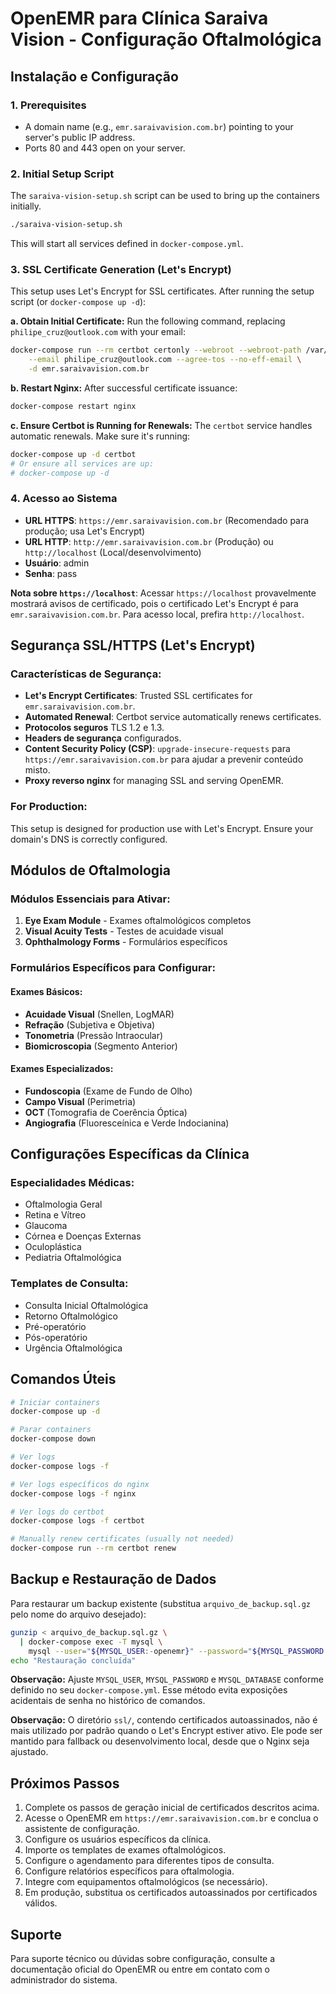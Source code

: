 # OpenEMR para Clínica Saraiva Vision - Configuração Oftalmológica

## Instalação e Configuração

### 1. Prerequisites
- A domain name (e.g., `emr.saraivavision.com.br`) pointing to your server's public IP address.
- Ports 80 and 443 open on your server.

### 2. Initial Setup Script
The `saraiva-vision-setup.sh` script can be used to bring up the containers initially.
```bash
./saraiva-vision-setup.sh
```
This will start all services defined in `docker-compose.yml`.

### 3. SSL Certificate Generation (Let's Encrypt)
This setup uses Let's Encrypt for SSL certificates. After running the setup script (or `docker-compose up -d`):

   **a. Obtain Initial Certificate:**
   Run the following command, replacing `philipe_cruz@outlook.com` with your email:
   ```bash
   docker-compose run --rm certbot certonly --webroot --webroot-path /var/www/certbot \
       --email philipe_cruz@outlook.com --agree-tos --no-eff-email \
       -d emr.saraivavision.com.br
   ```

   **b. Restart Nginx:**
   After successful certificate issuance:
   ```bash
   docker-compose restart nginx
   ```

   **c. Ensure Certbot is Running for Renewals:**
   The `certbot` service handles automatic renewals. Make sure it's running:
   ```bash
   docker-compose up -d certbot 
   # Or ensure all services are up:
   # docker-compose up -d
   ```

### 4. Acesso ao Sistema
- **URL HTTPS**: `https://emr.saraivavision.com.br` (Recomendado para produção; usa Let's Encrypt)
- **URL HTTP**: `http://emr.saraivavision.com.br` (Produção) ou `http://localhost` (Local/desenvolvimento)
- **Usuário**: admin
- **Senha**: pass

**Nota sobre `https://localhost`**: Acessar `https://localhost` provavelmente mostrará avisos de certificado, pois o certificado Let's Encrypt é para `emr.saraivavision.com.br`. Para acesso local, prefira `http://localhost`.

## Segurança SSL/HTTPS (Let's Encrypt)

### Características de Segurança:
- **Let's Encrypt Certificates**: Trusted SSL certificates for `emr.saraivavision.com.br`.
- **Automated Renewal**: Certbot service automatically renews certificates.
- **Protocolos seguros** TLS 1.2 e 1.3.
- **Headers de segurança** configurados.
- **Content Security Policy (CSP)**: `upgrade-insecure-requests` para `https://emr.saraivavision.com.br` para ajudar a prevenir conteúdo misto.
- **Proxy reverso nginx** for managing SSL and serving OpenEMR.

### For Production:
This setup is designed for production use with Let's Encrypt. Ensure your domain's DNS is correctly configured.

## Módulos de Oftalmologia

### Módulos Essenciais para Ativar:
1. **Eye Exam Module** - Exames oftalmológicos completos
2. **Visual Acuity Tests** - Testes de acuidade visual
3. **Ophthalmology Forms** - Formulários específicos

### Formulários Específicos para Configurar:

#### Exames Básicos:
- **Acuidade Visual** (Snellen, LogMAR)
- **Refração** (Subjetiva e Objetiva)
- **Tonometria** (Pressão Intraocular)
- **Biomicroscopia** (Segmento Anterior)

#### Exames Especializados:
- **Fundoscopia** (Exame de Fundo de Olho)
- **Campo Visual** (Perimetria)
- **OCT** (Tomografia de Coerência Óptica)
- **Angiografia** (Fluoresceínica e Verde Indocianina)

## Configurações Específicas da Clínica

### Especialidades Médicas:
- Oftalmologia Geral
- Retina e Vítreo
- Glaucoma
- Córnea e Doenças Externas
- Oculoplástica
- Pediatria Oftalmológica

### Templates de Consulta:
- Consulta Inicial Oftalmológica
- Retorno Oftalmológico
- Pré-operatório
- Pós-operatório
- Urgência Oftalmológica

## Comandos Úteis

```bash
# Iniciar containers
docker-compose up -d

# Parar containers
docker-compose down

# Ver logs
docker-compose logs -f

# Ver logs específicos do nginx
docker-compose logs -f nginx

# Ver logs do certbot
docker-compose logs -f certbot

# Manually renew certificates (usually not needed)
docker-compose run --rm certbot renew
```

## Backup e Restauração de Dados



Para restaurar um backup existente (substitua `arquivo_de_backup.sql.gz` pelo nome do arquivo desejado):

```bash
gunzip < arquivo_de_backup.sql.gz \
  | docker-compose exec -T mysql \
    mysql --user="${MYSQL_USER:-openemr}" --password="${MYSQL_PASSWORD:-openemr}" "${MYSQL_DATABASE:-openemr}"
echo "Restauração concluída"
```

**Observação:** Ajuste `MYSQL_USER`, `MYSQL_PASSWORD` e `MYSQL_DATABASE` conforme definido no seu `docker-compose.yml`. Esse método evita exposições acidentais de senha no histórico de comandos.

**Observação:** O diretório `ssl/`, contendo certificados autoassinados, não é mais utilizado por padrão quando o Let's Encrypt estiver ativo. Ele pode ser mantido para fallback ou desenvolvimento local, desde que o Nginx seja ajustado.

## Próximos Passos

1. Complete os passos de geração inicial de certificados descritos acima.
2. Acesse o OpenEMR em `https://emr.saraivavision.com.br` e conclua o assistente de configuração.
3. Configure os usuários específicos da clínica.
4. Importe os templates de exames oftalmológicos.
5. Configure o agendamento para diferentes tipos de consulta.
6. Configure relatórios específicos para oftalmologia.
7. Integre com equipamentos oftalmológicos (se necessário).
8. Em produção, substitua os certificados autoassinados por certificados válidos.

## Suporte

Para suporte técnico ou dúvidas sobre configuração, consulte a documentação oficial do OpenEMR ou entre em contato com o administrador do sistema.
